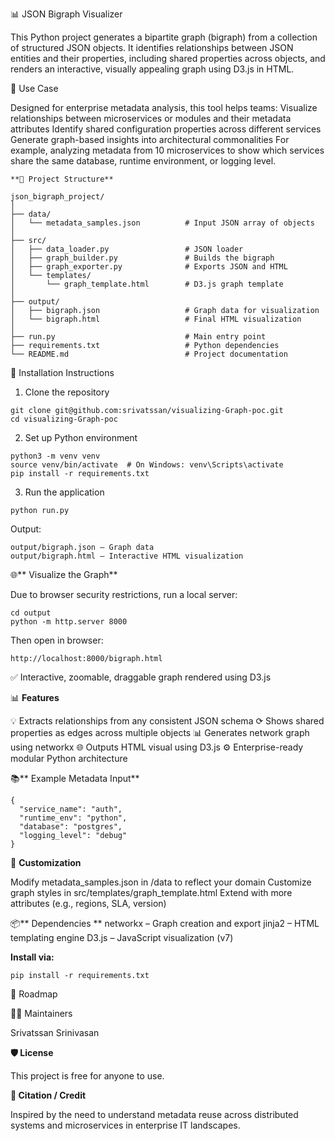 📊 JSON Bigraph Visualizer

This Python project generates a bipartite graph (bigraph) from a collection of structured JSON objects. It identifies relationships between JSON entities and their properties, including shared properties across objects, and renders an interactive, visually appealing graph using D3.js in HTML.

🚀 Use Case

Designed for enterprise metadata analysis, this tool helps teams:
Visualize relationships between microservices or modules and their metadata attributes
Identify shared configuration properties across different services
Generate graph-based insights into architectural commonalities
For example, analyzing metadata from 10 microservices to show which services share the same database, runtime environment, or logging level.

```
**📁 Project Structure**

json_bigraph_project/
│
├── data/
│   └── metadata_samples.json          # Input JSON array of objects
│
├── src/
│   ├── data_loader.py                 # JSON loader
│   ├── graph_builder.py               # Builds the bigraph
│   ├── graph_exporter.py              # Exports JSON and HTML
│   └── templates/
│       └── graph_template.html        # D3.js graph template
│
├── output/
│   ├── bigraph.json                   # Graph data for visualization
│   └── bigraph.html                   # Final HTML visualization
│
├── run.py                             # Main entry point
├── requirements.txt                   # Python dependencies
└── README.md                          # Project documentation
```
💠 Installation Instructions

1. Clone the repository
```
git clone git@github.com:srivatssan/visualizing-Graph-poc.git
cd visualizing-Graph-poc
```
2. Set up Python environment
```
python3 -m venv venv
source venv/bin/activate  # On Windows: venv\Scripts\activate
pip install -r requirements.txt
```
3. Run the application
```
python run.py
```
Output:
```
output/bigraph.json — Graph data
output/bigraph.html — Interactive HTML visualization
```
🌐** Visualize the Graph**

Due to browser security restrictions, run a local server:
```
cd output
python -m http.server 8000
```
Then open in browser:
```
http://localhost:8000/bigraph.html
```
✅ Interactive, zoomable, draggable graph rendered using D3.js

📊 **Features**

💡 Extracts relationships from any consistent JSON schema
⟳ Shows shared properties as edges across multiple objects
📊 Generates network graph using networkx
🌐 Outputs HTML visual using D3.js
⚙️ Enterprise-ready modular Python architecture

📚** Example Metadata Input**
```
{
  "service_name": "auth",
  "runtime_env": "python",
  "database": "postgres",
  "logging_level": "debug"
}
```
🧹 **Customization**

Modify metadata_samples.json in /data to reflect your domain
Customize graph styles in src/templates/graph_template.html
Extend with more attributes (e.g., regions, SLA, version)

📦** Dependencies
**
networkx – Graph creation and export
jinja2 – HTML templating engine
D3.js – JavaScript visualization (v7)

**Install via:**
```
pip install -r requirements.txt
```
📌 Roadmap

👨‍💼 Maintainers

Srivatssan Srinivasan

**🛡️ License**

This project is free for anyone to use.

**📣 Citation / Credit**

Inspired by the need to understand metadata reuse across distributed systems and microservices in enterprise IT landscapes.

